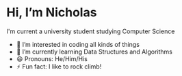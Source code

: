# Hi, I’m Nicholas
I'm current a university student studying Computer Science
- 👀 I’m interested in coding all kinds of things
- 🌱 I’m currently learning Data Structures and Algorithms
- 😄 Pronouns: He/Him/His
- ⚡ Fun fact: I like to rock climb!

<!---
Nichz123/Nichz123 is a ✨ special ✨ repository because its `README.md` (this file) appears on your GitHub profile.
You can click the Preview link to take a look at your changes.
--->
